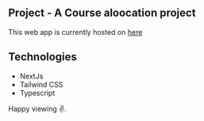 ## Project - A Course aloocation project


This web app is currently hosted on  [here](https://course-allocation-project.onrender.com/) 



## Technologies


 - NextJs
 - Tailwind CSS
 - Typescript


Happy viewing ✌.